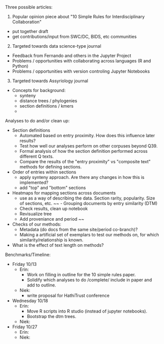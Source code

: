 Three possible articles:
1) Popular opinion piece about "10 Simple Rules for Interdisciplinary Collaboration"  
  - put together draft
  - get contributions/input from SWC/DC, BIDS, etc communities
2) Targeted towards data science-type journal  
  - Feedback from Fernando and others in the Jupyter Project
  - Problems / opportunities with collaborating across languages (R and Python)
  - Problems / opportunities with version controling Jupyter Notebooks
3) Targeted towards Assyriology journal  
  - Concepts for background:
    - synteny
    - distance trees / phylogenies
    - section definitions / kmers
    - 
    
Analyses to do and/or clean up:
- Section definitions
  - Automated based on entry proximity. How does this influence later results? 
  - Test how well our analyses perform on other corpuses beyond Q39. 
  - Formal analysis of how the section definition performed across different Q texts.
  - Compare the results of the "entry proximity" vs "composite text" methods for defining sections.
- Order of entries within sections
  - apply synteny approach. Are there any changes in how this is implemented?
  - add "top" and "bottom" sections
 - Heatmaps for mapping sections across documents  
    - use as a way of describing the data. Section rarity, popularity. Size of sections, etc. 
~~ - Grouping documents by entry similarity (DTM)
    - Check results, clean up notebook  
    - Revisualize tree  
    - Add proveniance and period ~~
 - Checks of our methods:
    - Metadata (do docs from the same site/period co-branch)?
    - Making a artificial set of exemplars to test our methods on, for which similarity/relationship is known.
 - What is the effect of text length on methods? 
  
  
  Benchmarks/Timeline:      
  - Friday 10/13
    - Erin: 
      - Work on filling in outline for the 10 simple rules paper. 
      - Solidify which analyses to do /complete/ include in paper and add to outline.
    - Niek:
      - write proposal for HathiTrust conference
  - Wednesday 10/18
    - Erin: 
      - Move R scripts into R studio (instead of jupyter notebooks).
      - Bootstrap the dtm trees. 
    - Niek:
  - Friday 10/27
    - Erin: 
    - Niek:
      

